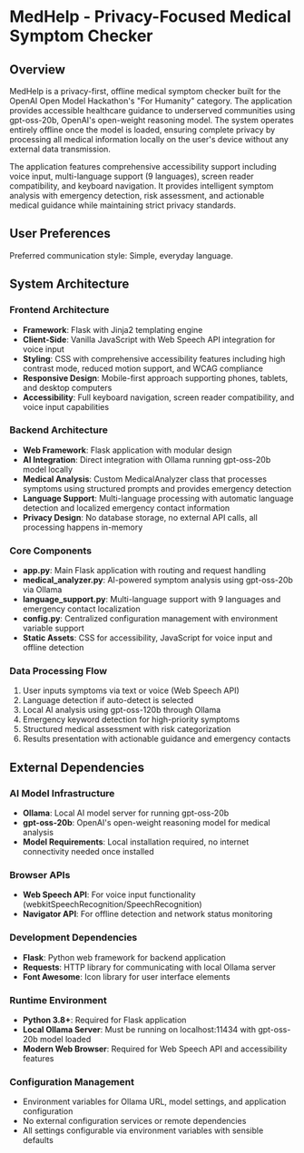 # MedHelp - Privacy-Focused Medical Symptom Checker

## Overview

MedHelp is a privacy-first, offline medical symptom checker built for the OpenAI Open Model Hackathon's "For Humanity" category. The application provides accessible healthcare guidance to underserved communities using gpt-oss-20b, OpenAI's open-weight reasoning model. The system operates entirely offline once the model is loaded, ensuring complete privacy by processing all medical information locally on the user's device without any external data transmission.

The application features comprehensive accessibility support including voice input, multi-language support (9 languages), screen reader compatibility, and keyboard navigation. It provides intelligent symptom analysis with emergency detection, risk assessment, and actionable medical guidance while maintaining strict privacy standards.

## User Preferences

Preferred communication style: Simple, everyday language.

## System Architecture

### Frontend Architecture
- **Framework**: Flask with Jinja2 templating engine
- **Client-Side**: Vanilla JavaScript with Web Speech API integration for voice input
- **Styling**: CSS with comprehensive accessibility features including high contrast mode, reduced motion support, and WCAG compliance
- **Responsive Design**: Mobile-first approach supporting phones, tablets, and desktop computers
- **Accessibility**: Full keyboard navigation, screen reader compatibility, and voice input capabilities

### Backend Architecture
- **Web Framework**: Flask application with modular design
- **AI Integration**: Direct integration with Ollama running gpt-oss-20b model locally
- **Medical Analysis**: Custom MedicalAnalyzer class that processes symptoms using structured prompts and provides emergency detection
- **Language Support**: Multi-language processing with automatic language detection and localized emergency contact information
- **Privacy Design**: No database storage, no external API calls, all processing happens in-memory

### Core Components
- **app.py**: Main Flask application with routing and request handling
- **medical_analyzer.py**: AI-powered symptom analysis using gpt-oss-20b via Ollama
- **language_support.py**: Multi-language support with 9 languages and emergency contact localization
- **config.py**: Centralized configuration management with environment variable support
- **Static Assets**: CSS for accessibility, JavaScript for voice input and offline detection

### Data Processing Flow
1. User inputs symptoms via text or voice (Web Speech API)
2. Language detection if auto-detect is selected
3. Local AI analysis using gpt-oss-120b through Ollama
4. Emergency keyword detection for high-priority symptoms
5. Structured medical assessment with risk categorization
6. Results presentation with actionable guidance and emergency contacts

## External Dependencies

### AI Model Infrastructure
- **Ollama**: Local AI model server for running gpt-oss-20b
- **gpt-oss-20b**: OpenAI's open-weight reasoning model for medical analysis
- **Model Requirements**: Local installation required, no internet connectivity needed once installed

### Browser APIs
- **Web Speech API**: For voice input functionality (webkitSpeechRecognition/SpeechRecognition)
- **Navigator API**: For offline detection and network status monitoring

### Development Dependencies
- **Flask**: Python web framework for backend application
- **Requests**: HTTP library for communicating with local Ollama server
- **Font Awesome**: Icon library for user interface elements

### Runtime Environment
- **Python 3.8+**: Required for Flask application
- **Local Ollama Server**: Must be running on localhost:11434 with gpt-oss-20b model loaded
- **Modern Web Browser**: Required for Web Speech API and accessibility features

### Configuration Management
- Environment variables for Ollama URL, model settings, and application configuration
- No external configuration services or remote dependencies
- All settings configurable via environment variables with sensible defaults